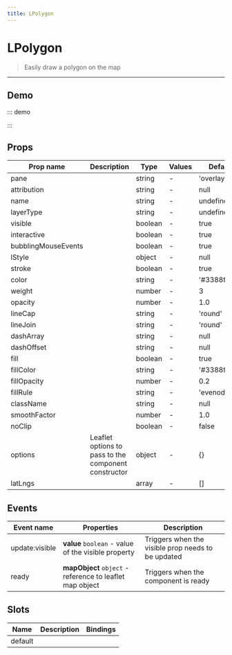 ```yaml
---
title: LPolygon
---
```


# LPolygon

> Easily draw a polygon on the map

---

## Demo

::: demo
<template>
<l-map style="height: 350px" :zoom="zoom" :center="center">
<l-tile-layer :url="url"></l-tile-layer>
<l-polygon :lat-lngs="polygon.latlngs" :color="polygon.color"></l-polygon>
</l-map>
</template>

<script>
import {LMap, LTileLayer, LPolygon} from 'vue2-leaflet';

export default {
  components: {
    LMap,
    LTileLayer,
    LPolygon
  },
  data () {
    return {
      url: 'https://{s}.tile.openstreetmap.org/{z}/{x}/{y}.png',
      zoom: 8,
      center: [47.313220, -1.319482],
      polygon: {
        latlngs: [[47.2263299, -1.6222], [47.21024000000001, -1.6270065], [47.1969447, -1.6136169], [47.18527929999999, -1.6143036], [47.1794457, -1.6098404], [47.1775788, -1.5985107], [47.1676598, -1.5753365], [47.1593731, -1.5521622], [47.1593731, -1.5319061], [47.1722111, -1.5143967], [47.1960115, -1.4841843], [47.2095404, -1.4848709], [47.2291277, -1.4683914], [47.2533687, -1.5116501], [47.2577961, -1.5531921], [47.26828069, -1.5621185], [47.2657179, -1.589241], [47.2589612, -1.6204834], [47.237287, -1.6266632], [47.2263299, -1.6222]],
        color: 'green'
      },
    };
  }
}
</script>

:::

## Props

| Prop name           | Description                                          | Type    | Values | Default       |
| ------------------- | ---------------------------------------------------- | ------- | ------ | ------------- |
| pane                |                                                      | string  | -      | 'overlayPane' |
| attribution         |                                                      | string  | -      | null          |
| name                |                                                      | string  | -      | undefined     |
| layerType           |                                                      | string  | -      | undefined     |
| visible             |                                                      | boolean | -      | true          |
| interactive         |                                                      | boolean | -      | true          |
| bubblingMouseEvents |                                                      | boolean | -      | true          |
| lStyle              |                                                      | object  | -      | null          |
| stroke              |                                                      | boolean | -      | true          |
| color               |                                                      | string  | -      | '#3388ff'     |
| weight              |                                                      | number  | -      | 3             |
| opacity             |                                                      | number  | -      | 1.0           |
| lineCap             |                                                      | string  | -      | 'round'       |
| lineJoin            |                                                      | string  | -      | 'round'       |
| dashArray           |                                                      | string  | -      | null          |
| dashOffset          |                                                      | string  | -      | null          |
| fill                |                                                      | boolean | -      | true          |
| fillColor           |                                                      | string  | -      | '#3388ff'     |
| fillOpacity         |                                                      | number  | -      | 0.2           |
| fillRule            |                                                      | string  | -      | 'evenodd'     |
| className           |                                                      | string  | -      | null          |
| smoothFactor        |                                                      | number  | -      | 1.0           |
| noClip              |                                                      | boolean | -      | false         |
| options             | Leaflet options to pass to the component constructor | object  | -      | {}            |
| latLngs             |                                                      | array   | -      | []            |

## Events

| Event name     | Properties                                               | Description                                        |
| -------------- | -------------------------------------------------------- | -------------------------------------------------- |
| update:visible | **value** `boolean` - value of the visible property      | Triggers when the visible prop needs to be updated |
| ready          | **mapObject** `object` - reference to leaflet map object | Triggers when the component is ready               |

## Slots

| Name    | Description | Bindings |
| ------- | ----------- | -------- |
| default |             |          |

